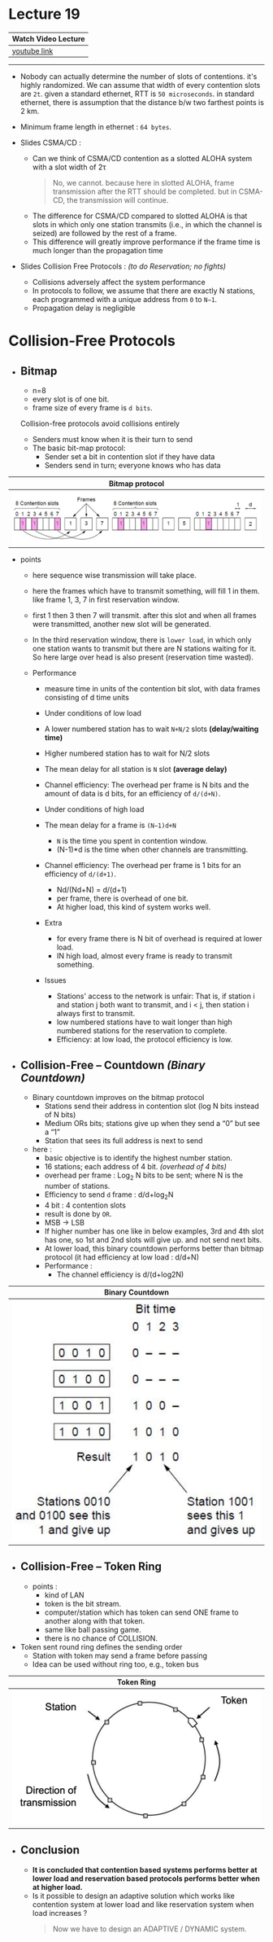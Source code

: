 # Lecture 19

|Watch Video Lecture|
|---|
|[youtube link](https://youtu.be/chtIsB0bjq0)|

---

- Nobody can actually determine the number of slots of contentions. it's highly randomized. We can assume that width of every contention slots are `2t`. given a standard ethernet, RTT is `50 microseconds`. in standard ethernet, there is assumption that the distance b/w two farthest points is 2 km.

- Minimum frame length in ethernet : `64 bytes`.

- Slides CSMA/CD : 
	- Can we think of CSMA/CD contention as a slotted ALOHA system with a slot width of 2τ
		> No, we cannot. because here in slotted ALOHA, frame transmission after the RTT should be completed. but in CSMA-CD, the transmission will continue.
	- The difference for CSMA/CD compared to slotted ALOHA is that slots in which only one station transmits (i.e., in which the channel is seized) are followed by the rest of a frame.
	- This difference will greatly improve performance if the frame time is much longer than the propagation time
	
- Slides Collision Free Protocols : *(to do Reservation; no fights)*
	- Collisions adversely affect the system performance
	- In protocols to follow, we assume that there are exactly N stations, each programmed with a unique address from `0` to `N−1`.
	- Propagation delay is negligible
	
# Collision-Free Protocols 

- ## Bitmap

	- n=8
	- every slot is of one bit.
	- frame size of every frame is `d bits`.
	
	Collision-free protocols avoid collisions entirely
	- Senders must know when it is their turn to send
	- The basic bit-map protocol:
		- Sender set a bit in contention slot if they have data
		- Senders send in turn; everyone knows who has data
		
|Bitmap protocol|
|---|
|![](./assets/bitmap.png)|

- points 
	- here sequence wise transmission will take place. 
	- here the frames which have to transmit something, will fill 1 in them. like frame 1, 3, 7 in first reservation window.
	- first 1 then 3 then 7 will transmit. after this slot and when all frames were transmitted, another new slot will be generated.
	- In the third reservation window, there is `lower load`, in which only one station wants to transmit but there are N stations waiting for it. So here large over head is also present (reservation time wasted).
	
	- Performance
		- measure time in units of the contention bit slot, with data frames consisting of d time units
		- Under conditions of low load
		- A lower numbered station has to wait `N+N/2` slots **(delay/waiting time)**
		- Higher numbered station has to wait for N/2 slots
		- The mean delay for all station is `N` slot	**(average delay)**
		- Channel efficiency: The overhead per frame is N bits and the amount of data is d bits, for an efficiency of `d/(d+N)`.
		- Under conditions of high load
		- The mean delay for a frame is `(N−1)d+N`
			- `N` is the time you spent in contention window.
			- (N-1)*d is the time when other channels are transmitting.
		- Channel efficiency: The overhead per frame is 1 bits for an efficiency of `d/(d+1)`.
			- Nd/(Nd+N) = d/(d+1)
			- per frame, there is overhead of one bit.
			- At higher load, this kind of system works well.
		
		- Extra 
			- for every frame there is N bit of overhead is required at lower load.
			- IN high load, almost every frame is ready to transmit something.
			
		- Issues
			- Stations' access to the network is unfair: That is, if station i and station j both want to transmit, and i < j, then station i always first to transmit.
			- low numbered stations have to wait longer than high numbered stations for the reservation to complete.
			- Efficiency: at low load, the protocol efficiency is low.

- ## Collision-Free – Countdown *(Binary Countdown)*
	- Binary countdown improves on the bitmap protocol
		- Stations send their address in contention slot (log N bits instead of N bits)
		- Medium ORs bits; stations give up when they send a “0” but see a “1”
		- Station that sees its full address is next to send
	- here :
		- basic objective is to identify the highest number station.
		- 16 stations; each address of 4 bit. *(overhead of 4 bits)*
		- overhead per frame : Log<sub>2</sub> N bits to be sent; where N is the number of stations.
		- Efficiency to send `d` frame : d/d+log<sub>2</sub>N
		- 4 bit : 4 contention slots
		- result is done by `OR`.
		- MSB -> LSB
		- If higher number has one like in below examples, 3rd and 4th slot has one, so 1st and 2nd slots will give up. and not send next bits.
		- At lower load, this binary countdown performs better than bitmap protocol (it had efficiency at low load : d/d+N)
		- Performance : 
			- The channel efficiency is d/(d+log2N)
		
|Binary Countdown|
|---|
|![](./assets/b_countdown.png)|


- ## Collision-Free – Token Ring
	- points :
		- kind of LAN 
		- token is the bit stream.
		- computer/station which has token can send ONE frame to another along with that token.
		- same like ball passing game.
		- there is no chance of COLLISION.
- Token sent round ring defines the sending order
	- Station with token may send a frame before passing
	- Idea can be used without ring too, e.g., token bus

|Token Ring|
|---|
|![](./assets/token_ring.png)|

- ## Conclusion
	- **It is concluded that contention based systems performs better at lower load and reservation based protocols performs better when at higher load.**
	- Is it possible to design an adaptive solution which works like contention system at lower load and like reservation system when load increases ?
		> Now we have to design an ADAPTIVE / DYNAMIC system.
